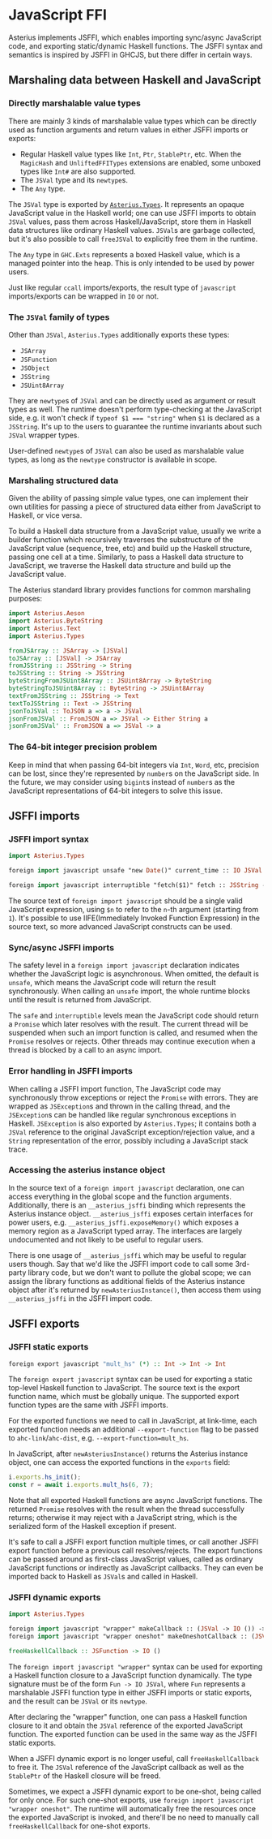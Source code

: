 # JavaScript FFI

Asterius implements JSFFI, which enables importing sync/async JavaScript code,
and exporting static/dynamic Haskell functions. The JSFFI syntax and semantics
is inspired by JSFFI in GHCJS, but there differ in certain ways.

## Marshaling data between Haskell and JavaScript

### Directly marshalable value types

There are mainly 3 kinds of marshalable value types which can be directly used
as function arguments and return values in either JSFFI imports or exports:

* Regular Haskell value types like `Int`, `Ptr`, `StablePtr`, etc. When the
  `MagicHash` and `UnliftedFFITypes` extensions are enabled, some unboxed types
  like `Int#` are also supported.
* The `JSVal` type and its `newtype`s.
* The `Any` type.

The `JSVal` type is exported by
[`Asterius.Types`](https://github.com/tweag/asterius/blob/master/ghc-toolkit/boot-libs/base/Asterius/Types.hs).
It represents an opaque JavaScript value in the Haskell world; one can use JSFFI
imports to obtain `JSVal` values, pass them across Haskell/JavaScript, store
them in Haskell data structures like ordinary Haskell values. `JSVal`s are
garbage collected, but it's also possible to call `freeJSVal` to explicitly free
them in the runtime.

The `Any` type in `GHC.Exts` represents a boxed Haskell value, which is a
managed pointer into the heap. This is only intended to be used by power users.

Just like regular `ccall` imports/exports, the result type of `javascript`
imports/exports can be wrapped in `IO` or not.

### The `JSVal` family of types

Other than `JSVal`, `Asterius.Types` additionally exports these types:

* `JSArray`
* `JSFunction`
* `JSObject`
* `JSString`
* `JSUint8Array`

They are `newtype`s of `JSVal` and can be directly used as argument or result
types as well. The runtime doesn't perform type-checking at the JavaScript side,
e.g. it won't check if `typeof $1 === "string"` when `$1` is declared as a
`JSString`. It's up to the users to guarantee the runtime invariants about such
`JSVal` wrapper types.

User-defined `newtype`s of `JSVal` can also be used as marshalable value types,
as long as the `newtype` constructor is available in scope.

### Marshaling structured data

Given the ability of passing simple value types, one can implement their own
utilities for passing a piece of structured data either from JavaScript to
Haskell, or vice versa.

To build a Haskell data structure from a JavaScript value, usually we write a
builder function which recursively traverses the substructure of the JavaScript
value (sequence, tree, etc) and build up the Haskell structure, passing one cell
at a time. Similarly, to pass a Haskell data structure to JavaScript, we
traverse the Haskell data structure and build up the JavaScript value.

The Asterius standard library provides functions for common marshaling purposes:

```haskell
import Asterius.Aeson
import Asterius.ByteString
import Asterius.Text
import Asterius.Types

fromJSArray :: JSArray -> [JSVal]
toJSArray :: [JSVal] -> JSArray
fromJSString :: JSString -> String
toJSString :: String -> JSString
byteStringFromJSUint8Array :: JSUint8Array -> ByteString
byteStringToJSUint8Array :: ByteString -> JSUint8Array
textFromJSString :: JSString -> Text
textToJSString :: Text -> JSString
jsonToJSVal :: ToJSON a => a -> JSVal
jsonFromJSVal :: FromJSON a => JSVal -> Either String a
jsonFromJSVal' :: FromJSON a => JSVal -> a
```

### The 64-bit integer precision problem

Keep in mind that when passing 64-bit integers via `Int`, `Word`, etc, precision
can be lost, since they're represented by `number`s on the JavaScript side. In
the future, we may consider using `bigint`s instead of `number`s as the
JavaScript representations of 64-bit integers to solve this issue.

## JSFFI imports

### JSFFI import syntax

```haskell
import Asterius.Types

foreign import javascript unsafe "new Date()" current_time :: IO JSVal

foreign import javascript interruptible "fetch($1)" fetch :: JSString -> IO JSVal
```

The source text of `foreign import javascript` should be a single valid
JavaScript expression, using `$n` to refer to the `n`-th argument (starting from
`1`). It's possible to use IIFE(Immediately Invoked Function Expression) in the
source text, so more advanced JavaScript constructs can be used.

### Sync/async JSFFI imports

The safety level in a `foreign import javascript` declaration indicates whether
the JavaScript logic is asynchronous. When omitted, the default is `unsafe`,
which means the JavaScript code will return the result synchronously. When
calling an `unsafe` import, the whole runtime blocks until the result is
returned from JavaScript.

The `safe` and `interruptible` levels mean the JavaScript code should return a
`Promise` which later resolves with the result. The current thread will be
suspended when such an import function is called, and resumed when the `Promise`
resolves or rejects. Other threads may continue execution when a thread is
blocked by a call to an async import.

### Error handling in JSFFI imports

When calling a JSFFI import function, The JavaScript code may synchronously
throw exceptions or reject the `Promise` with errors. They are wrapped as
`JSException`s and thrown in the calling thread, and the `JSException`s can be
handled like regular synchronous exceptions in Haskell. `JSException` is also
exported by `Asterius.Types`; it contains both a `JSVal` reference to the
original JavaScript exception/rejection value, and a `String` representation of
the error, possibly including a JavaScript stack trace.

### Accessing the asterius instance object

In the source text of a `foreign import javascript` declaration, one can access
everything in the global scope and the function arguments. Additionally, there
is an `__asterius_jsffi` binding which represents the Asterius instance object.
`__asterius_jsffi` exposes certain interfaces for power users, e.g.
`__asterius_jsffi.exposeMemory()` which exposes a memory region as a JavaScript
typed array. The interfaces are largely undocumented and not likely to be useful
to regular users.

There is one usage of `__asterius_jsffi` which may be useful to regular users
though. Say that we'd like the JSFFI import code to call some 3rd-party library
code, but we don't want to pollute the global scope; we can assign the library
functions as additional fields of the Asterius instance object after it's
returned by `newAsteriusInstance()`, then access them using `__asterius_jsffi`
in the JSFFI import code.

## JSFFI exports

### JSFFI static exports

```haskell
foreign export javascript "mult_hs" (*) :: Int -> Int -> Int
```

The `foreign export javascript` syntax can be used for exporting a static
top-level Haskell function to JavaScript. The source text is the export
function name, which must be globally unique. The supported export function
types are the same with JSFFI imports.

For the exported functions we need to call in JavaScript, at link-time, each
exported function needs an additional `--export-function` flag to be passed to
`ahc-link`/`ahc-dist`, e.g. `--export-function=mult_hs`.

In JavaScript, after `newAsteriusInstance()` returns the Asterius instance
object, one can access the exported functions in the `exports` field:

```javascript
i.exports.hs_init();
const r = await i.exports.mult_hs(6, 7);
```

Note that all exported Haskell functions are async JavaScript functions. The
returned `Promise` resolves with the result when the thread successfully
returns; otherwise it may reject with a JavaScript string, which is the
serialized form of the Haskell exception if present.

It's safe to call a JSFFI export function multiple times, or call another JSFFI
export function before a previous call resolves/rejects. The export functions
can be passed around as first-class JavaScript values, called as ordinary
JavaScript functions or indirectly as JavaScript callbacks. They can even be
imported back to Haskell as `JSVal`s and called in Haskell.

### JSFFI dynamic exports

```haskell
import Asterius.Types

foreign import javascript "wrapper" makeCallback :: (JSVal -> IO ()) -> IO JSFunction
foreign import javascript "wrapper oneshot" makeOneshotCallback :: (JSVal -> IO ()) -> IO JSFunction

freeHaskellCallback :: JSFunction -> IO ()
```

The `foreign import javascript "wrapper"` syntax can be used for exporting a
Haskell function closure to a JavaScript function dynamically. The type
signature must be of the form `Fun -> IO JSVal`, where `Fun` represents a
marshalable JSFFI function type in either JSFFI imports or static exports, and
the result can be `JSVal` or its `newtype`.

After declaring the "wrapper" function, one can pass a Haskell function closure
to it and obtain the `JSVal` reference of the exported JavaScript function. The
exported function can be used in the same way as the JSFFI static exports.

When a JSFFI dynamic export is no longer useful, call `freeHaskellCallback` to
free it. The `JSVal` reference of the JavaScript callback as well as the
`StablePtr` of the Haskell closure will be freed.

Sometimes, we expect a JSFFI dynamic export to be one-shot, being called for
only once. For such one-shot exports, use `foreign import javascript "wrapper
oneshot"`. The runtime will automatically free the resources once the exported
JavaScript is invoked, and there'll be no need to manually call
`freeHaskellCallback` for one-shot exports.
